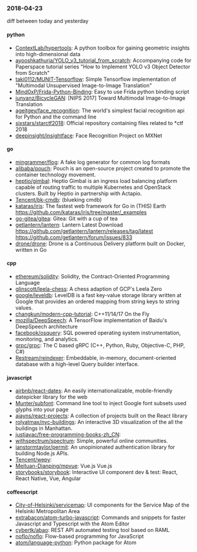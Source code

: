 ### 2018-04-23
diff between today and yesterday

#### python
* [ContextLab/hypertools](https://github.com/ContextLab/hypertools): A python toolbox for gaining geometric insights into high-dimensional data
* [ayooshkathuria/YOLO_v3_tutorial_from_scratch](https://github.com/ayooshkathuria/YOLO_v3_tutorial_from_scratch): Accompanying code for Paperspace tutorial series "How to Implement YOLO v3 Object Detector from Scratch"
* [taki0112/MUNIT-Tensorflow](https://github.com/taki0112/MUNIT-Tensorflow): Simple Tensorflow implementation of "Multimodal Unsupervised Image-to-Image Translation"
* [Mind0xP/Frida-Python-Binding](https://github.com/Mind0xP/Frida-Python-Binding): Easy to use Frida python binding script
* [junyanz/BicycleGAN](https://github.com/junyanz/BicycleGAN): [NIPS 2017] Toward Multimodal Image-to-Image Translation
* [ageitgey/face_recognition](https://github.com/ageitgey/face_recognition): The world's simplest facial recognition api for Python and the command line
* [sixstars/starctf2018](https://github.com/sixstars/starctf2018): Official repository containing files related to *ctf 2018
* [deepinsight/insightface](https://github.com/deepinsight/insightface): Face Recognition Project on MXNet

#### go
* [mingrammer/flog](https://github.com/mingrammer/flog):  A fake log generator for common log formats
* [alibaba/pouch](https://github.com/alibaba/pouch): Pouch is an open-source project created to promote the container technology movement.
* [heptio/gimbal](https://github.com/heptio/gimbal): Heptio Gimbal is an ingress load balancing platform capable of routing traffic to multiple Kubernetes and OpenStack clusters. Built by Heptio in partnership with Actapio.
* [Tencent/bk-cmdb](https://github.com/Tencent/bk-cmdb): (blueking cmdb)
* [kataras/iris](https://github.com/kataras/iris): The fastest web framework for Go in (THIS) Earth https://github.com/kataras/iris/tree/master/_examples
* [go-gitea/gitea](https://github.com/go-gitea/gitea): Gitea: Git with a cup of tea
* [getlantern/lantern](https://github.com/getlantern/lantern): Lantern Latest Download https://github.com/getlantern/lantern/releases/tag/latest  https://github.com/getlantern/forum/issues/833 
* [drone/drone](https://github.com/drone/drone): Drone is a Continuous Delivery platform built on Docker, written in Go

#### cpp
* [ethereum/solidity](https://github.com/ethereum/solidity): Solidity, the Contract-Oriented Programming Language
* [glinscott/leela-chess](https://github.com/glinscott/leela-chess): A chess adaption of GCP's Leela Zero
* [google/leveldb](https://github.com/google/leveldb): LevelDB is a fast key-value storage library written at Google that provides an ordered mapping from string keys to string values.
* [changkun/modern-cpp-tutorial](https://github.com/changkun/modern-cpp-tutorial):  C++11/14/17 On the Fly
* [mozilla/DeepSpeech](https://github.com/mozilla/DeepSpeech): A TensorFlow implementation of Baidu's DeepSpeech architecture
* [facebook/osquery](https://github.com/facebook/osquery): SQL powered operating system instrumentation, monitoring, and analytics.
* [grpc/grpc](https://github.com/grpc/grpc): The C based gRPC (C++, Python, Ruby, Objective-C, PHP, C#)
* [Restream/reindexer](https://github.com/Restream/reindexer): Embeddable, in-memory, document-oriented database with a high-level Query builder interface.

#### javascript
* [airbnb/react-dates](https://github.com/airbnb/react-dates): An easily internationalizable, mobile-friendly datepicker library for the web
* [Munter/subfont](https://github.com/Munter/subfont): Command line tool to inject Google font subsets used glyphs into your page
* [ajayns/react-projects](https://github.com/ajayns/react-projects): A collection of projects built on the React library
* [rolyatmax/nyc-buildings](https://github.com/rolyatmax/nyc-buildings): An interactive 3D visualization of the all the buildings in Manhattan.
* [justjavac/free-programming-books-zh_CN](https://github.com/justjavac/free-programming-books-zh_CN):  
* [withspectrum/spectrum](https://github.com/withspectrum/spectrum): Simple, powerful online communities.
* [ianstormtaylor/permit](https://github.com/ianstormtaylor/permit): An unopinionated authentication library for building Node.js APIs.
* [Tencent/wepy](https://github.com/Tencent/wepy): 
* [Meituan-Dianping/mpvue](https://github.com/Meituan-Dianping/mpvue):  Vue.js  Vue.js 
* [storybooks/storybook](https://github.com/storybooks/storybook): Interactive UI component dev & test: React, React Native, Vue, Angular

#### coffeescript
* [City-of-Helsinki/servicemap](https://github.com/City-of-Helsinki/servicemap): UI components for the Service Map of the Helsinki Metropolitan Area
* [extrabacon/atom-turbo-javascript](https://github.com/extrabacon/atom-turbo-javascript): Commands and snippets for faster Javascript and Typescript with the Atom Editor
* [cybertk/abao](https://github.com/cybertk/abao): REST API automated testing tool based on RAML
* [noflo/noflo](https://github.com/noflo/noflo): Flow-based programming for JavaScript
* [atom/language-python](https://github.com/atom/language-python): Python package for Atom
